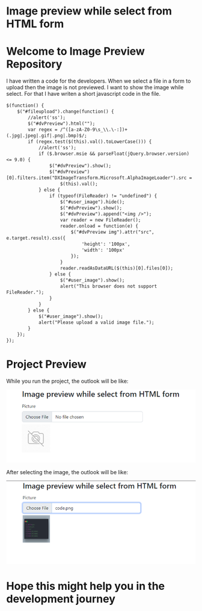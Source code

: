 # Image preview while select from HTML form

# Welcome to Image Preview Repository

I have written a code for the developers. When we select a file in a form to upload then the image is not previewed. I want to show the image while select. For that I have writen a short javascript code in the file.

```
$(function() {
	$("#fileupload").change(function() {
		//alert('ss');
		$("#dvPreview").html("");
		var regex = /^([a-zA-Z0-9\s_\\.\-:])+(.jpg|.jpeg|.gif|.png|.bmp)$/;
		if (regex.test($(this).val().toLowerCase())) {
			//alert('ss');
			if ($.browser.msie && parseFloat(jQuery.browser.version) <= 9.0) {
				$("#dvPreview").show();
				$("#dvPreview")[0].filters.item("DXImageTransform.Microsoft.AlphaImageLoader").src =
					$(this).val();
			} else {
				if (typeof(FileReader) != "undefined") {
					$("#user_image").hide();
					$("#dvPreview").show();
					$("#dvPreview").append("<img />");
					var reader = new FileReader();
					reader.onload = function(e) {
						$("#dvPreview img").attr("src", e.target.result).css({
							'height': '100px',
							'width': '100px'
						});
					}
					reader.readAsDataURL($(this)[0].files[0]);
				} else {
					$("#user_image").show();
					alert("This browser does not support FileReader.");
				}
			}
		} else {
			$("#user_image").show();
			alert("Please upload a valid image file.");
		}
	});
});
```

# Project Preview

While you run the project, the outlook will be like:

![Project Preview 1!](preview1.png "Project Preview 1")

After selecting the image, the outlook will be like:

![Project Preview 2!](preview2.png "Project Preview 2")

# Hope this might help you in the development journey
